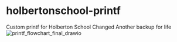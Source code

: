 # holbertonschool-printf
Custom printf for Holberton School
Changed
Another backup for life
![printf_flowchart_final_drawio](https://github.com/user-attachments/assets/2c34cc37-842e-446c-9654-4ce42c88c5ea)
